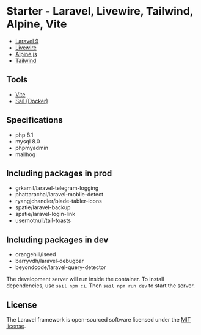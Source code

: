 # Starter - Laravel, Livewire, Tailwind, Alpine, Vite

-   [Laravel 9](https://laravel.com)
-   [Livewire](https://laravel-livewire.com/)
-   [Alpine.js](https://alpinejs.dev/)
-   [Tailwind](https://tailwindcss.com/)

## Tools

-   [Vite](https://vitejs.dev/)
-   [Sail (Docker)](https://laravel.com/docs/9.x/sail)

## Specifications

-   php 8.1
-   mysql 8.0
-   phpmyadmin
-   mailhog

## Including packages in prod

-   grkamil/laravel-telegram-logging
-   phattarachai/laravel-mobile-detect
-   ryangjchandler/blade-tabler-icons
-   spatie/laravel-backup
-   spatie/laravel-login-link
-   usernotnull/tall-toasts

## Including packages in dev

-   orangehill/iseed
-   barryvdh/laravel-debugbar
-   beyondcode/laravel-query-detector

The development server will run inside the container. To install dependencies, use `sail npm ci`. Then `sail npm run dev` to start the server.

## License

The Laravel framework is open-sourced software licensed under the [MIT license](https://opensource.org/licenses/MIT).
